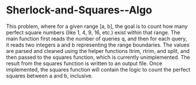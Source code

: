 # Sherlock-and-Squares--Algo

This problem, where for a given range [a, b], the goal is to count how many perfect square numbers (like 1, 4, 9, 16, etc.) exist within that range. The main function first reads the number of queries q, and then for each query, it reads two integers a and b representing the range boundaries. The values are parsed and cleaned using the helper functions ltrim, rtrim, and split, and then passed to the squares function, which is currently unimplemented. The result from the squares function is written to an output file. Once implemented, the squares function will contain the logic to count the perfect squares between a and b, inclusive.
